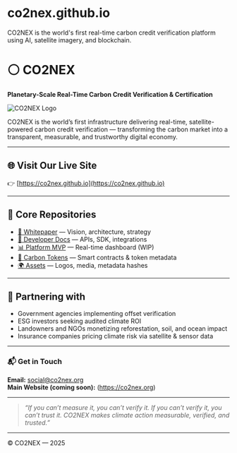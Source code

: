 # co2nex.github.io
CO2NEX is the world's first real-time carbon credit verification platform using AI, satellite imagery, and blockchain.

# ⚪ CO2NEX

**Planetary-Scale Real-Time Carbon Credit Verification & Certification**

![CO2NEX Logo](https://co2nex.org/wp-content/uploads/2025/05/CO2NEX-Real-Time-Carbon-Credit-Verification-Economy.webp)

CO2NEX is the world’s first infrastructure delivering real-time, satellite-powered carbon credit verification — transforming the carbon market into a transparent, measurable, and trustworthy digital economy.

---

## 🌐 Visit Our Live Site

👉 [https://co2nex.github.io](https://co2nex.github.io)

---

## 🔗 Core Repositories

- [📄 Whitepaper](https://co2nex.github.io/whitepaper) — Vision, architecture, strategy
- [🧠 Developer Docs](https://co2nex.github.io/docs) — APIs, SDK, integrations
- [📊 Platform MVP](https://github.com/co2nex/co2nex-platform) — Real-time dashboard (WIP)
- [💠 Carbon Tokens](https://github.com/co2nex/carbon-tokens) — Smart contracts & token metadata
- [🌍 Assets](https://github.com/co2nex/co2nex-assets) — Logos, media, metadata hashes

---

## 🚀 Partnering with

- Government agencies implementing offset verification
- ESG investors seeking audited climate ROI
- Landowners and NGOs monetizing reforestation, soil, and ocean impact
- Insurance companies pricing climate risk via satellite & sensor data

---

### 📬 Get in Touch

**Email:** [social@co2nex.org](mailto:social@co2nex.org)  
**Main Website (coming soon):** (https://co2nex.org)

---

> *“If you can’t measure it, you can’t verify it. If you can’t verify it, you can’t trust it. CO2NEX makes climate action measurable, verified, and trusted.”*

---

© CO2NEX — 2025
